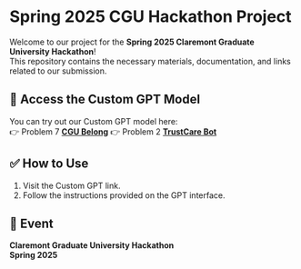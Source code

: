 # Spring 2025 CGU Hackathon Project

Welcome to our project for the **Spring 2025 Claremont Graduate University Hackathon**!  
This repository contains the necessary materials, documentation, and links related to our submission.

## 🚀 Access the Custom GPT Model

You can try out our Custom GPT model here:  
👉 Problem 7 [**CGU Belong**]([https://chatgpt.com/g/g-680d0fac5b8c81919c7d111ad6938c23-campus-compass])
👉 Problem 2 [**TrustCare Bot**]([https://chatgpt.com/g/g-680d5a5a776c8191bd902c131cb4e2d9-trustcare-bot])

## ✅ How to Use

1. Visit the Custom GPT link.
2. Follow the instructions provided on the GPT interface.

## 📅 Event

**Claremont Graduate University Hackathon**  
**Spring 2025**
